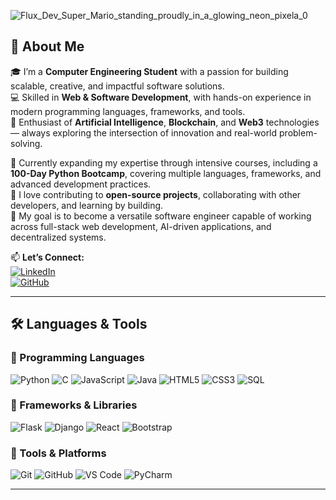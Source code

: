 ![Flux_Dev_Super_Mario_standing_proudly_in_a_glowing_neon_pixela_0](https://github.com/user-attachments/assets/99fc8542-0b5b-4dfe-bee9-0f5b6ab765bf)

## 👋 About Me  

🎓 I’m a **Computer Engineering Student** with a passion for building scalable, creative, and impactful software solutions.  
💻 Skilled in **Web & Software Development**, with hands-on experience in modern programming languages, frameworks, and tools.  
🤖 Enthusiast of **Artificial Intelligence**, **Blockchain**, and **Web3** technologies — always exploring the intersection of innovation and real-world problem-solving.  

🌱 Currently expanding my expertise through intensive courses, including a **100-Day Python Bootcamp**, covering multiple languages, frameworks, and advanced development practices.  
🚀 I love contributing to **open-source projects**, collaborating with other developers, and learning by building.  
🎯 My goal is to become a versatile software engineer capable of working across full-stack web development, AI-driven applications, and decentralized systems.  

📫 **Let’s Connect:**  
[![LinkedIn](https://img.shields.io/badge/LinkedIn-0a66c2?logo=linkedin&logoColor=white)](https://www.linkedin.com/in/ahmet-şentürk-440a69287)  
[![GitHub](https://img.shields.io/badge/GitHub-181717?logo=github&logoColor=white)](https://github.com/devynthmario)  

---

## 🛠 Languages & Tools
### 🔹 Programming Languages
![Python](https://img.shields.io/badge/Python-3776ab?logo=python&logoColor=white)
![C](https://img.shields.io/badge/C-A8B9CC?logo=c&logoColor=white)
![JavaScript](https://img.shields.io/badge/JavaScript-f7df1e?logo=javascript&logoColor=black)
![Java](https://img.shields.io/badge/Java-007396?logo=java&logoColor=white)
![HTML5](https://img.shields.io/badge/HTML5-e34f26?logo=html5&logoColor=white)
![CSS3](https://img.shields.io/badge/CSS3-1572b6?logo=css3&logoColor=white)
![SQL](https://img.shields.io/badge/SQL-003B57?logo=sqlite&logoColor=white)

### 🔹 Frameworks & Libraries
![Flask](https://img.shields.io/badge/Flask-000000?logo=flask&logoColor=white)
![Django](https://img.shields.io/badge/Django-092e20?logo=django&logoColor=white)
![React](https://img.shields.io/badge/React-61dafb?logo=react&logoColor=black)
![Bootstrap](https://img.shields.io/badge/Bootstrap-7952b3?logo=bootstrap&logoColor=white)

### 🔹 Tools & Platforms
![Git](https://img.shields.io/badge/Git-F05032?logo=git&logoColor=white)
![GitHub](https://img.shields.io/badge/GitHub-181717?logo=github&logoColor=white)
![VS Code](https://img.shields.io/badge/VS%20Code-007acc?logo=visualstudiocode&logoColor=white)
![PyCharm](https://img.shields.io/badge/PyCharm-000000?logo=pycharm&logoColor=white)

---
